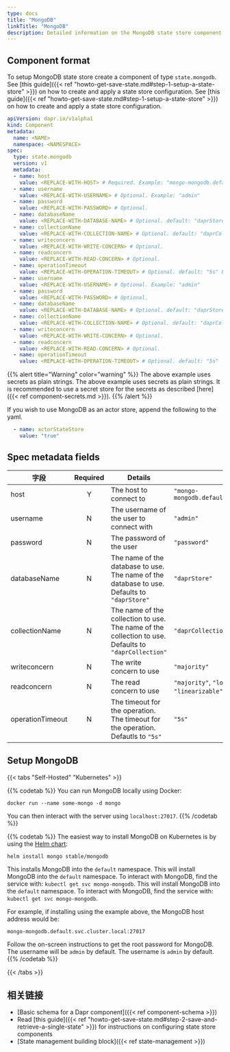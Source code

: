```yaml
---
type: docs
title: "MongoDB"
linkTitle: "MongoDB"
description: Detailed information on the MongoDB state store component
---
```


## Component format

To setup MongoDB state store create a component of type `state.mongodb`. See [this guide]({{< ref "howto-get-save-state.md#step-1-setup-a-state-store" >}}) on how to create and apply a state store configuration. See [this guide]({{< ref "howto-get-save-state.md#step-1-setup-a-state-store" >}}) on how to create and apply a state store configuration.


```yaml
apiVersion: dapr.io/v1alpha1
kind: Component
metadata:
  name: <NAME>
  namespace: <NAMESPACE>
spec:
  type: state.mongodb
  version: v1
  metadata:
  - name: host
    value: <REPLACE-WITH-HOST> # Required. Example: "mongo-mongodb.default.svc.cluster.local:27017"
  - name: username
    value: <REPLACE-WITH-USERNAME> # Optional. Example: "admin"
  - name: password
    value: <REPLACE-WITH-PASSWORD> # Optional.
  - name: databaseName
    value: <REPLACE-WITH-DATABASE-NAME> # Optional. default: "daprStore"
  - name: collectionName
    value: <REPLACE-WITH-COLLECTION-NAME> # Optional. default: "daprCollection"
  - name: writeconcern
    value: <REPLACE-WITH-WRITE-CONCERN> # Optional.
  - name: readconcern
    value: <REPLACE-WITH-READ-CONCERN> # Optional.
  - name: operationTimeout
    value: <REPLACE-WITH-OPERATION-TIMEOUT> # Optional. default: "5s" Example: "mongo-mongodb.default.svc.cluster.local:27017"
  - name: username
    value: <REPLACE-WITH-USERNAME> # Optional. Example: "admin"
  - name: password
    value: <REPLACE-WITH-PASSWORD> # Optional.
  - name: databaseName
    value: <REPLACE-WITH-DATABASE-NAME> # Optional. default: "daprStore"
  - name: collectionName
    value: <REPLACE-WITH-COLLECTION-NAME> # Optional. default: "daprCollection"
  - name: writeconcern
    value: <REPLACE-WITH-WRITE-CONCERN> # Optional.
  - name: readconcern
    value: <REPLACE-WITH-READ-CONCERN> # Optional.
  - name: operationTimeout
    value: <REPLACE-WITH-OPERATION-TIMEOUT> # Optional. default: "5s"
```

{{% alert title="Warning" color="warning" %}}
The above example uses secrets as plain strings. The above example uses secrets as plain strings. It is recommended to use a secret store for the secrets as described [here]({{< ref component-secrets.md >}}).
{{% /alert %}}

If you wish to use MongoDB as an actor store, append the following to the yaml.

```yaml
  - name: actorStateStore
    value: "true"
```


## Spec metadata fields

| 字段               | Required | Details                                                                                              | Example                                                               |
| ---------------- |:--------:| ---------------------------------------------------------------------------------------------------- | --------------------------------------------------------------------- |
| host             |    Y     | The host to connect to                                                                               | `"mongo-mongodb.default.svc.cluster.local:27017"`                     |
| username         |    N     | The username of the user to connect with                                                             | `"admin"`                                                             |
| password         |    N     | The password of the user                                                                             | `"password"`                                                          |
| databaseName     |    N     | The name of the database to use. The name of the database to use. Defaults to `"daprStore"`          | `"daprStore"`                                                         |
| collectionName   |    N     | The name of the collection to use. The name of the collection to use. Defaults to `"daprCollection"` | `"daprCollection"`                                                    |
| writeconcern     |    N     | The write concern to use                                                                             | `"majority"`                                                          |
| readconcern      |    N     | The read concern to use                                                                              | `"majority"`, `"local"`,`"available"`, `"linearizable"`, `"snapshot"` |
| operationTimeout |    N     | The timeout for the operation. The timeout for the operation. Defautls to `"5s"`                     | `"5s"`                                                                |

## Setup MongoDB

{{< tabs "Self-Hosted" "Kubernetes" >}}

{{% codetab %}}
You can run MongoDB locally using Docker:

```
docker run --name some-mongo -d mongo
```

You can then interact with the server using `localhost:27017`.
{{% /codetab %}}

{{% codetab %}}
The easiest way to install MongoDB on Kubernetes is by using the [Helm chart](https://github.com/helm/charts/tree/master/stable/mongodb):

```
helm install mongo stable/mongodb
```

This installs MongoDB into the `default` namespace. This will install MongoDB into the `default` namespace. To interact with MongoDB, find the service with: `kubectl get svc mongo-mongodb`. This will install MongoDB into the `default` namespace. To interact with MongoDB, find the service with: `kubectl get svc mongo-mongodb`.

For example, if installing using the example above, the MongoDB host address would be:

`mongo-mongodb.default.svc.cluster.local:27017`


Follow the on-screen instructions to get the root password for MongoDB. The username will be `admin` by default. The username is `admin` by default.
{{% /codetab %}}

{{< /tabs >}}

## 相关链接
- [Basic schema for a Dapr component]({{< ref component-schema >}})
- Read [this guide]({{< ref "howto-get-save-state.md#step-2-save-and-retrieve-a-single-state" >}}) for instructions on configuring state store components
- [State management building block]({{< ref state-management >}})
